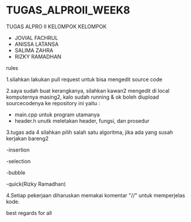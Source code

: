 # TUGAS_ALPROII_WEEK8
TUGAS ALPRO II KELOMPOK 
KELOMPOK 
- JOVIAL FACHRUL 
- ANISSA LATANSA
- SALIMA ZAHRA
- RIZKY RAMADHAN

rules

1.silahkan lakukan pull request untuk bisa mengedit source code

2.saya sudah buat kerangkanya, silahkan kawan2 mengedit di local komputernya masing2, kalo sudah running & ok boleh diupload sourcecodenya ke repository ini yaitu :
- main.cpp untuk program utamanya
- header.h unutk meletakan header, fungsi, dan prosedur

3.tugas ada 4 silahkan pilih salah satu algoritma, jika ada yang susah kerjakan bareng2

-insertion

-selection

-bubble

-quick(Rizky Ramadhan)

4.Setiap pekerjaan diharuskan memakai komentar "//" untuk memperjelas kode.

best regards for all

